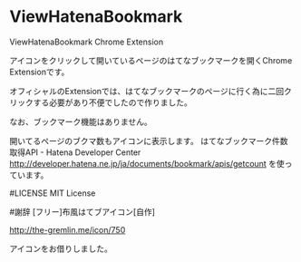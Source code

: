 # ViewHatenaBookmark
ViewHatenaBookmark Chrome Extension

アイコンをクリックして開いているページのはてなブックマークを開くChrome Extensionです。

オフィシャルのExtensionでは、はてなブックマークのページに行く為に二回クリックする必要があり不便でしたので作りました。

なお、ブックマーク機能はありません。

開いてるページのブクマ数もアイコンに表示します。
はてなブックマーク件数取得API - Hatena Developer Center
http://developer.hatena.ne.jp/ja/documents/bookmark/apis/getcount
を使っています。

#LICENSE
MIT License

#謝辞
[フリー]布風はてブアイコン[自作]

http://the-gremlin.me/icon/750

アイコンをお借りしました。
